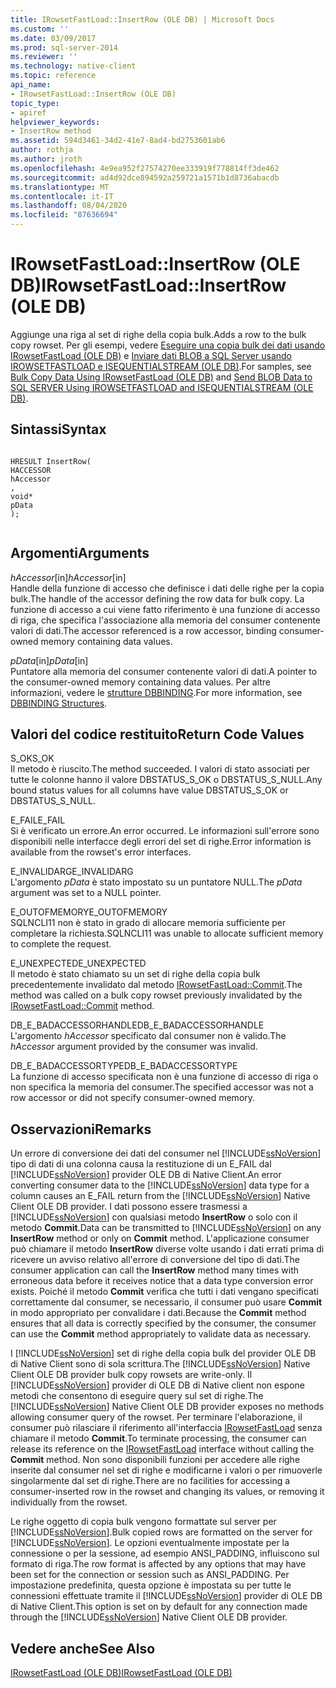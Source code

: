 ```yaml
---
title: IRowsetFastLoad::InsertRow (OLE DB) | Microsoft Docs
ms.custom: ''
ms.date: 03/09/2017
ms.prod: sql-server-2014
ms.reviewer: ''
ms.technology: native-client
ms.topic: reference
api_name:
- IRowsetFastLoad::InsertRow (OLE DB)
topic_type:
- apiref
helpviewer_keywords:
- InsertRow method
ms.assetid: 594d3461-34d2-41e7-8ad4-bd2753601ab6
author: rothja
ms.author: jroth
ms.openlocfilehash: 4e9ea952f27574270ee333919f778814ff3de462
ms.sourcegitcommit: ad4d92dce894592a259721a1571b1d8736abacdb
ms.translationtype: MT
ms.contentlocale: it-IT
ms.lasthandoff: 08/04/2020
ms.locfileid: "87636694"
---
```

# <a name="irowsetfastloadinsertrow-ole-db"></a><span data-ttu-id="d15ba-102">IRowsetFastLoad::InsertRow (OLE DB)</span><span class="sxs-lookup"><span data-stu-id="d15ba-102">IRowsetFastLoad::InsertRow (OLE DB)</span></span>
  <span data-ttu-id="d15ba-103">Aggiunge una riga al set di righe della copia bulk.</span><span class="sxs-lookup"><span data-stu-id="d15ba-103">Adds a row to the bulk copy rowset.</span></span> <span data-ttu-id="d15ba-104">Per gli esempi, vedere [Eseguire una copia bulk dei dati usando IRowsetFastLoad &#40;OLE DB&#41;](../native-client-ole-db-how-to/bulk-copy-data-using-irowsetfastload-ole-db.md) e [Inviare dati BLOB a SQL Server usando IROWSETFASTLOAD e ISEQUENTIALSTREAM &#40;OLE DB&#41;](../native-client-ole-db-how-to/send-blob-data-to-sql-server-using-irowsetfastload-and-isequentialstream-ole-db.md).</span><span class="sxs-lookup"><span data-stu-id="d15ba-104">For samples, see [Bulk Copy Data Using IRowsetFastLoad &#40;OLE DB&#41;](../native-client-ole-db-how-to/bulk-copy-data-using-irowsetfastload-ole-db.md) and [Send BLOB Data to SQL SERVER Using IROWSETFASTLOAD and ISEQUENTIALSTREAM &#40;OLE DB&#41;](../native-client-ole-db-how-to/send-blob-data-to-sql-server-using-irowsetfastload-and-isequentialstream-ole-db.md).</span></span>  
  
## <a name="syntax"></a><span data-ttu-id="d15ba-105">Sintassi</span><span class="sxs-lookup"><span data-stu-id="d15ba-105">Syntax</span></span>  
  
```  
  
HRESULT InsertRow(  
HACCESSOR  
hAccessor  
,  
void*  
pData  
);  
  
```  
  
## <a name="arguments"></a><span data-ttu-id="d15ba-106">Argomenti</span><span class="sxs-lookup"><span data-stu-id="d15ba-106">Arguments</span></span>  
 <span data-ttu-id="d15ba-107">*hAccessor*[in]</span><span class="sxs-lookup"><span data-stu-id="d15ba-107">*hAccessor*[in]</span></span>  
 <span data-ttu-id="d15ba-108">Handle della funzione di accesso che definisce i dati delle righe per la copia bulk.</span><span class="sxs-lookup"><span data-stu-id="d15ba-108">The handle of the accessor defining the row data for bulk copy.</span></span> <span data-ttu-id="d15ba-109">La funzione di accesso a cui viene fatto riferimento è una funzione di accesso di riga, che specifica l'associazione alla memoria del consumer contenente valori di dati.</span><span class="sxs-lookup"><span data-stu-id="d15ba-109">The accessor referenced is a row accessor, binding consumer-owned memory containing data values.</span></span>  
  
 <span data-ttu-id="d15ba-110">*pData*[in]</span><span class="sxs-lookup"><span data-stu-id="d15ba-110">*pData*[in]</span></span>  
 <span data-ttu-id="d15ba-111">Puntatore alla memoria del consumer contenente valori di dati.</span><span class="sxs-lookup"><span data-stu-id="d15ba-111">A pointer to the consumer-owned memory containing data values.</span></span> <span data-ttu-id="d15ba-112">Per altre informazioni, vedere le [strutture DBBINDING](https://go.microsoft.com/fwlink/?LinkId=65955).</span><span class="sxs-lookup"><span data-stu-id="d15ba-112">For more information, see [DBBINDING Structures](https://go.microsoft.com/fwlink/?LinkId=65955).</span></span>  
  
## <a name="return-code-values"></a><span data-ttu-id="d15ba-113">Valori del codice restituito</span><span class="sxs-lookup"><span data-stu-id="d15ba-113">Return Code Values</span></span>  
 <span data-ttu-id="d15ba-114">S_OK</span><span class="sxs-lookup"><span data-stu-id="d15ba-114">S_OK</span></span>  
 <span data-ttu-id="d15ba-115">Il metodo è riuscito.</span><span class="sxs-lookup"><span data-stu-id="d15ba-115">The method succeeded.</span></span> <span data-ttu-id="d15ba-116">I valori di stato associati per tutte le colonne hanno il valore DBSTATUS_S_OK o DBSTATUS_S_NULL.</span><span class="sxs-lookup"><span data-stu-id="d15ba-116">Any bound status values for all columns have value DBSTATUS_S_OK or DBSTATUS_S_NULL.</span></span>  
  
 <span data-ttu-id="d15ba-117">E_FAIL</span><span class="sxs-lookup"><span data-stu-id="d15ba-117">E_FAIL</span></span>  
 <span data-ttu-id="d15ba-118">Si è verificato un errore.</span><span class="sxs-lookup"><span data-stu-id="d15ba-118">An error occurred.</span></span> <span data-ttu-id="d15ba-119">Le informazioni sull'errore sono disponibili nelle interfacce degli errori del set di righe.</span><span class="sxs-lookup"><span data-stu-id="d15ba-119">Error information is available from the rowset's error interfaces.</span></span>  
  
 <span data-ttu-id="d15ba-120">E_INVALIDARG</span><span class="sxs-lookup"><span data-stu-id="d15ba-120">E_INVALIDARG</span></span>  
 <span data-ttu-id="d15ba-121">L'argomento *pData* è stato impostato su un puntatore NULL.</span><span class="sxs-lookup"><span data-stu-id="d15ba-121">The *pData* argument was set to a NULL pointer.</span></span>  
  
 <span data-ttu-id="d15ba-122">E_OUTOFMEMORY</span><span class="sxs-lookup"><span data-stu-id="d15ba-122">E_OUTOFMEMORY</span></span>  
 <span data-ttu-id="d15ba-123">SQLNCLI11 non è stato in grado di allocare memoria sufficiente per completare la richiesta.</span><span class="sxs-lookup"><span data-stu-id="d15ba-123">SQLNCLI11 was unable to allocate sufficient memory to complete the request.</span></span>  
  
 <span data-ttu-id="d15ba-124">E_UNEXPECTED</span><span class="sxs-lookup"><span data-stu-id="d15ba-124">E_UNEXPECTED</span></span>  
 <span data-ttu-id="d15ba-125">Il metodo è stato chiamato su un set di righe della copia bulk precedentemente invalidato dal metodo [IRowsetFastLoad::Commit](irowsetfastload-commit-ole-db.md).</span><span class="sxs-lookup"><span data-stu-id="d15ba-125">The method was called on a bulk copy rowset previously invalidated by the [IRowsetFastLoad::Commit](irowsetfastload-commit-ole-db.md) method.</span></span>  
  
 <span data-ttu-id="d15ba-126">DB_E_BADACCESSORHANDLE</span><span class="sxs-lookup"><span data-stu-id="d15ba-126">DB_E_BADACCESSORHANDLE</span></span>  
 <span data-ttu-id="d15ba-127">L'argomento *hAccessor* specificato dal consumer non è valido.</span><span class="sxs-lookup"><span data-stu-id="d15ba-127">The *hAccessor* argument provided by the consumer was invalid.</span></span>  
  
 <span data-ttu-id="d15ba-128">DB_E_BADACCESSORTYPE</span><span class="sxs-lookup"><span data-stu-id="d15ba-128">DB_E_BADACCESSORTYPE</span></span>  
 <span data-ttu-id="d15ba-129">La funzione di accesso specificata non è una funzione di accesso di riga o non specifica la memoria del consumer.</span><span class="sxs-lookup"><span data-stu-id="d15ba-129">The specified accessor was not a row accessor or did not specify consumer-owned memory.</span></span>  
  
## <a name="remarks"></a><span data-ttu-id="d15ba-130">Osservazioni</span><span class="sxs-lookup"><span data-stu-id="d15ba-130">Remarks</span></span>  
 <span data-ttu-id="d15ba-131">Un errore di conversione dei dati del consumer nel [!INCLUDE[ssNoVersion](../../includes/ssnoversion-md.md)] tipo di dati di una colonna causa la restituzione di un E_FAIL dal [!INCLUDE[ssNoVersion](../../includes/ssnoversion-md.md)] provider OLE DB di Native Client.</span><span class="sxs-lookup"><span data-stu-id="d15ba-131">An error converting consumer data to the [!INCLUDE[ssNoVersion](../../includes/ssnoversion-md.md)] data type for a column causes an E_FAIL return from the [!INCLUDE[ssNoVersion](../../includes/ssnoversion-md.md)] Native Client OLE DB provider.</span></span> <span data-ttu-id="d15ba-132">I dati possono essere trasmessi a [!INCLUDE[ssNoVersion](../../includes/ssnoversion-md.md)] con qualsiasi metodo **InsertRow** o solo con il metodo **Commit**.</span><span class="sxs-lookup"><span data-stu-id="d15ba-132">Data can be transmitted to [!INCLUDE[ssNoVersion](../../includes/ssnoversion-md.md)] on any **InsertRow** method or only on **Commit** method.</span></span> <span data-ttu-id="d15ba-133">L'applicazione consumer può chiamare il metodo **InsertRow** diverse volte usando i dati errati prima di ricevere un avviso relativo all'errore di conversione del tipo di dati.</span><span class="sxs-lookup"><span data-stu-id="d15ba-133">The consumer application can call the **InsertRow** method many times with erroneous data before it receives notice that a data type conversion error exists.</span></span> <span data-ttu-id="d15ba-134">Poiché il metodo **Commit** verifica che tutti i dati vengano specificati correttamente dal consumer, se necessario, il consumer può usare **Commit** in modo appropriato per convalidare i dati.</span><span class="sxs-lookup"><span data-stu-id="d15ba-134">Because the **Commit** method ensures that all data is correctly specified by the consumer, the consumer can use the **Commit** method appropriately to validate data as necessary.</span></span>  
  
 <span data-ttu-id="d15ba-135">I [!INCLUDE[ssNoVersion](../../includes/ssnoversion-md.md)] set di righe della copia bulk del provider OLE DB di Native Client sono di sola scrittura.</span><span class="sxs-lookup"><span data-stu-id="d15ba-135">The [!INCLUDE[ssNoVersion](../../includes/ssnoversion-md.md)] Native Client OLE DB provider bulk copy rowsets are write-only.</span></span> <span data-ttu-id="d15ba-136">Il [!INCLUDE[ssNoVersion](../../includes/ssnoversion-md.md)] provider di OLE DB di Native client non espone metodi che consentono di eseguire query sul set di righe.</span><span class="sxs-lookup"><span data-stu-id="d15ba-136">The [!INCLUDE[ssNoVersion](../../includes/ssnoversion-md.md)] Native Client OLE DB provider exposes no methods allowing consumer query of the rowset.</span></span> <span data-ttu-id="d15ba-137">Per terminare l'elaborazione, il consumer può rilasciare il riferimento all'interfaccia [IRowsetFastLoad](irowsetfastload-ole-db.md) senza chiamare il metodo **Commit**.</span><span class="sxs-lookup"><span data-stu-id="d15ba-137">To terminate processing, the consumer can release its reference on the [IRowsetFastLoad](irowsetfastload-ole-db.md) interface without calling the **Commit** method.</span></span> <span data-ttu-id="d15ba-138">Non sono disponibili funzioni per accedere alle righe inserite dal consumer nel set di righe e modificarne i valori o per rimuoverle singolarmente dal set di righe.</span><span class="sxs-lookup"><span data-stu-id="d15ba-138">There are no facilities for accessing a consumer-inserted row in the rowset and changing its values, or removing it individually from the rowset.</span></span>  
  
 <span data-ttu-id="d15ba-139">Le righe oggetto di copia bulk vengono formattate sul server per [!INCLUDE[ssNoVersion](../../includes/ssnoversion-md.md)].</span><span class="sxs-lookup"><span data-stu-id="d15ba-139">Bulk copied rows are formatted on the server for [!INCLUDE[ssNoVersion](../../includes/ssnoversion-md.md)].</span></span> <span data-ttu-id="d15ba-140">Le opzioni eventualmente impostate per la connessione o per la sessione, ad esempio ANSI_PADDING, influiscono sul formato di riga.</span><span class="sxs-lookup"><span data-stu-id="d15ba-140">The row format is affected by any options that may have been set for the connection or session such as ANSI_PADDING.</span></span> <span data-ttu-id="d15ba-141">Per impostazione predefinita, questa opzione è impostata su per tutte le connessioni effettuate tramite il [!INCLUDE[ssNoVersion](../../includes/ssnoversion-md.md)] provider di OLE DB di Native Client.</span><span class="sxs-lookup"><span data-stu-id="d15ba-141">This option is set on by default for any connection made through the [!INCLUDE[ssNoVersion](../../includes/ssnoversion-md.md)] Native Client OLE DB provider.</span></span>  
  
## <a name="see-also"></a><span data-ttu-id="d15ba-142">Vedere anche</span><span class="sxs-lookup"><span data-stu-id="d15ba-142">See Also</span></span>  
 [<span data-ttu-id="d15ba-143">IRowsetFastLoad &#40;OLE DB&#41;</span><span class="sxs-lookup"><span data-stu-id="d15ba-143">IRowsetFastLoad &#40;OLE DB&#41;</span></span>](irowsetfastload-ole-db.md)  
  
  
